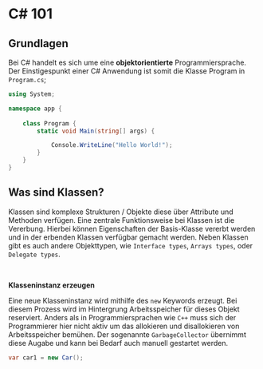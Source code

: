 # C# 101

## Grundlagen
Bei C# handelt es sich ume eine **objektorientierte** Programmiersprache.
Der Einstigespunkt einer C# Anwendung ist somit die Klasse Program in `Program.cs`;

```C#
using System;

namespace app {
    
    class Program {
        static void Main(string[] args) {

            Console.WriteLine("Hello World!");
        }
    }
}
```

## Was sind Klassen?

Klassen sind komplexe Strukturen / Objekte diese über Attribute und Methoden verfügen. Eine zentrale Funktionsweise bei Klassen ist die Vererbung. Hierbei können Eigenschaften der Basis-Klasse vererbt werden und in der erbenden Klassen verfügbar gemacht werden. Neben Klassen gibt es auch andere Objekttypen, wie `Interface types`, `Arrays types`, oder `Delegate types`.

<br>

**Klasseninstanz erzeugen**

Eine neue Klasseninstanz wird mithilfe des `new` Keywords erzeugt. Bei diesem Prozess wird im Hintergrung Arbeitsspeicher für dieses Objekt reserviert.
Anders als in Programmiersprachen wie `C++` muss sich der Programmierer hier nicht aktiv um das allokieren und disallokieren von Arbeitsspeicher bemühen. Der sogenannte `GarbageCollector` übernimmt diese Augabe und kann bei Bedarf auch manuell gestartet werden. 
```C#
var car1 = new Car();
```